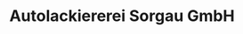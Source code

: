 ---
title: "Autolackiererei Sorgau GmbH"
url: /marienberg/autolackiererei-sorgau-gmbh/
shop: Autowerkstatt
---